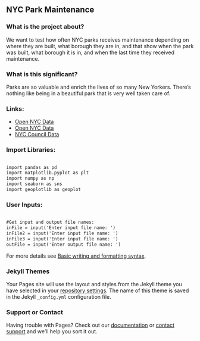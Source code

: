 ## NYC Park Maintenance

### What is the project about?

We want to test how often NYC parks receives maintenance depending on where they are built, what borough they are in, and that show when the park was built, what borough it is in, and when the last time they received maintenance.

### What is this significant?

Parks are so valuable and enrich the lives of so many New Yorkers. There’s nothing like being in a beautiful park that is very well taken care of.

### Links:
- [Open NYC Data](https://data.cityofnewyork.us/City-Government/ARCHIVED-Parks-Properties/k2ya-ucmv)
- [Open NYC Data](https://data.cityofnewyork.us/Recreation/Open-Space-Parks-/g84h-jbjm)
- [NYC Council Data](https://council.nyc.gov/data/parks-in-nyc/)

### Import Libraries:
```markdown

import pandas as pd
import matplotlib.pyplot as plt
import numpy as np
import seaborn as sns
import geoplotlib as geoplot

```
### User Inputs:
```markdown

#Get input and output file names:
inFile = input('Enter input file name: ')
inFile2 = input('Enter input file name: ')
inFile3 = input('Enter input file name: ')
outFile = input('Enter output file name: ')

```

For more details see [Basic writing and formatting syntax](https://docs.github.com/en/github/writing-on-github/getting-started-with-writing-and-formatting-on-github/basic-writing-and-formatting-syntax).

### Jekyll Themes

Your Pages site will use the layout and styles from the Jekyll theme you have selected in your [repository settings](https://github.com/samgus/samgus.github.io/settings/pages). The name of this theme is saved in the Jekyll `_config.yml` configuration file.

### Support or Contact

Having trouble with Pages? Check out our [documentation](https://docs.github.com/categories/github-pages-basics/) or [contact support](https://support.github.com/contact) and we’ll help you sort it out.
